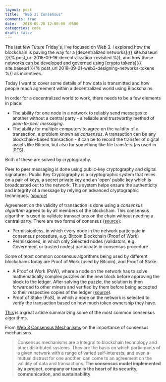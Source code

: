 ```yaml
---
layout: post
title:  "Web 3: Consensus"
comments: true
date:   2018-09-28 12:00:00 -0500
categories: code
draft: false
---
```


The last few Future Friday's, I've focused on Web 3. I explored how the blockchain is paving the way for a [decentralized networks]({{ site.baseurl }}{% post_url 2018-09-16-decentralization-revisited %}), and how those networks can be developed and governed using [crypto tokens]({{ site.baseurl }}{% post_url 2018-09-21-web3-designing-networks-tokens %}) as incentives.

Today I want to cover some details of how data is transmitted and how people reach agreement within a decentralized world using Blockchains. 

In order for a decentralized world to work, there needs to be a few elements in place:

* The ability for one node in a network to reliably send messages to another without a central party - a reliable and trustworthy method of _peer-to-peer messaging_.
* The ability for multiple computers to agree on the validity of a transaction, a problem known as _consensus_. A transaction can be any blockchain-based transaction - it can be to record the transfer of digital assets like Bitcoin, but also for something like file transfers (as used in [IPFS](https://medium.com/@mycoralhealth/learn-to-securely-share-files-on-the-blockchain-with-ipfs-219ee47df54c)).

Both of these are solved by cryptography.

Peer to peer messaging is done using public-key cryptography and digital signatures. Public Key Cryptography is a cryptographic system that relies on a pair of keys, a  secret private key and an 'open' public key which is broadcasted out to the network. This system helps ensure the authenticity and integrity of a message by relying on advanced cryptographic techniques. ([source](https://www.blockchain-council.org/blockchain/how-does-blockchain-use-public-key-cryptography/))

Agreement on the validity of transaction is done using a _consensus algorithm_ agreed to by all members of the blockchain. This consensus algorithm is used to validate transactions on the chain without needing a central party. There are two forms of conensus ([source](https://mastanbtc.github.io/blockchainnotes/blockchaintypes/#what-is-consensus)):

* Permissionless, in which every node in the network participate in consensus procedure, e.g. Bitcoin Blockchain (Proof of Work)
* Permissioned, in which only Selected nodes (validators, e.g. Government or trusted nodes) participate in consensus procedure

Some of most common consensus algorithms being used by different blockchains today are Proof of Work (used by Bitcoin), and Proof of Stake.

* A Proof of Work (PoW), where a node on the network has to solve mathematically complex puzzles on the new block before approving the block to the ledger. After solving the puzzle, the solution is then forwarded to other miners and verified by them before being accepted to their respective copies of the ledger ([source](https://medium.com/@BangBitTech/what-is-consensus-algorithm-in-blockchain-different-types-of-consensus-models-12cce443fc77)). 
* Proof of Stake (PoS), in which a node on the network is selected to verify the transaction based on how much token ownership they have.

[This](https://medium.com/@BangBitTech/what-is-consensus-algorithm-in-blockchain-different-types-of-consensus-models-12cce443fc77) is a great article summarizing some of the most common consensus algorithms.

From [Web 3 Consensus Mechanisms](https://medium.com/imbrexblog/web-3-consensus-mechanisms-2dcfb7bfaadb) on the importance of consensus mechanisms.

> Consensus mechanisms are a integral to blockchain technology and other distributed systems. They are the basis on which participants of a given network with a range of varied self-interests, and even a mutual distrust for one another, can come to an agreement on the validity of data and transactions. **The consensus model implemented by a project, company or team is the heart of its security, communication, and sustainability**.